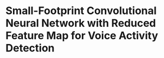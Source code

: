 # Small-Footprint Convolutional Neural Network with Reduced Feature Map for Voice Activity Detection
